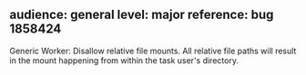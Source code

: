audience: general
level: major
reference: bug 1858424
---
Generic Worker: Disallow relative file mounts. All relative file paths will result in the mount happening from within the task user's directory.
